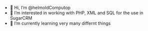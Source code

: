 - 👋 Hi, I’m @helmoldComputop
- 👀 I’m interested in working with PHP, XML and SQL for the use in SugarCRM
- 🌱 I’m currently learning very many differnt things
